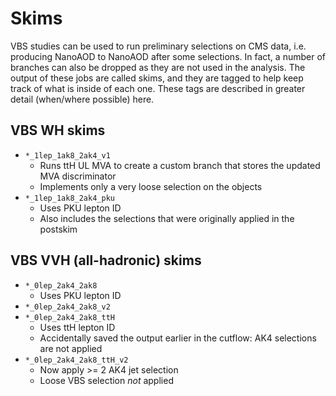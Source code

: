 # Skims
VBS studies can be used to run preliminary selections on CMS data, i.e. producing NanoAOD to NanoAOD after some selections. 
In fact, a number of branches can also be dropped as they are not used in the analysis. 
The output of these jobs are called skims, and they are tagged to help keep track of what is inside of each one. 
These tags are described in greater detail (when/where possible) here.

## VBS WH skims
- `*_1lep_1ak8_2ak4_v1`
    - Runs ttH UL MVA to create a custom branch that stores the updated MVA discriminator
    - Implements only a very loose selection on the objects
- `*_1lep_1ak8_2ak4_pku`
    - Uses PKU lepton ID
    - Also includes the selections that were originally applied in the postskim

## VBS VVH (all-hadronic) skims
- `*_0lep_2ak4_2ak8`
    - Uses PKU lepton ID
- `*_0lep_2ak4_2ak8_v2`
- `*_0lep_2ak4_2ak8_ttH`
    - Uses ttH lepton ID
    - Accidentally saved the output earlier in the cutflow: AK4 selections are not applied
- `*_0lep_2ak4_2ak8_ttH_v2`
    - Now apply >= 2 AK4 jet selection
    - Loose VBS selection _not_ applied

